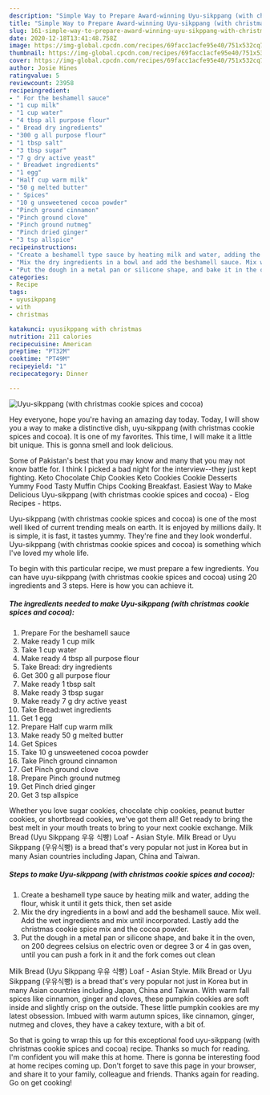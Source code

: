 ```yaml
---
description: "Simple Way to Prepare Award-winning Uyu-sikppang (with christmas cookie spices and cocoa)"
title: "Simple Way to Prepare Award-winning Uyu-sikppang (with christmas cookie spices and cocoa)"
slug: 161-simple-way-to-prepare-award-winning-uyu-sikppang-with-christmas-cookie-spices-and-cocoa
date: 2020-12-18T13:41:48.758Z
image: https://img-global.cpcdn.com/recipes/69facc1acfe95e40/751x532cq70/uyu-sikppang-with-christmas-cookie-spices-and-cocoa-recipe-main-photo.jpg
thumbnail: https://img-global.cpcdn.com/recipes/69facc1acfe95e40/751x532cq70/uyu-sikppang-with-christmas-cookie-spices-and-cocoa-recipe-main-photo.jpg
cover: https://img-global.cpcdn.com/recipes/69facc1acfe95e40/751x532cq70/uyu-sikppang-with-christmas-cookie-spices-and-cocoa-recipe-main-photo.jpg
author: Josie Hines
ratingvalue: 5
reviewcount: 23958
recipeingredient:
- " For the beshamell sauce"
- "1 cup milk"
- "1 cup water"
- "4 tbsp all purpose flour"
- " Bread dry ingredients"
- "300 g all purpose flour"
- "1 tbsp salt"
- "3 tbsp sugar"
- "7 g dry active yeast"
- " Breadwet ingredients"
- "1 egg"
- "Half cup warm milk"
- "50 g melted butter"
- " Spices"
- "10 g unsweetened cocoa powder"
- "Pinch ground cinnamon"
- "Pinch ground clove"
- "Pinch ground nutmeg"
- "Pinch dried ginger"
- "3 tsp allspice"
recipeinstructions:
- "Create a beshamell type sauce by heating milk and water, adding the flour, whisk it until it gets thick, then set aside"
- "Mix the dry ingredients in a bowl and add the beshamell sauce. Mix well. Add the wet ingredients and mix until incorporated. Lastly add the christmas cookie spice mix and the cocoa powder."
- "Put the dough in a metal pan or silicone shape, and bake it in the oven, on 200 degrees celsius on electric oven or degree 3 or 4 in gas oven, until you can push a fork in it and the fork comes out clean"
categories:
- Recipe
tags:
- uyusikppang
- with
- christmas

katakunci: uyusikppang with christmas 
nutrition: 211 calories
recipecuisine: American
preptime: "PT32M"
cooktime: "PT49M"
recipeyield: "1"
recipecategory: Dinner

---
```



![Uyu-sikppang (with christmas cookie spices and cocoa)](https://img-global.cpcdn.com/recipes/69facc1acfe95e40/751x532cq70/uyu-sikppang-with-christmas-cookie-spices-and-cocoa-recipe-main-photo.jpg)

Hey everyone, hope you're having an amazing day today. Today, I will show you a way to make a distinctive dish, uyu-sikppang (with christmas cookie spices and cocoa). It is one of my favorites. This time, I will make it a little bit unique. This is gonna smell and look delicious.

Some of Pakistan&#39;s best that you may know and many that you may not know battle for. I think I picked a bad night for the interview--they just kept fighting. Keto Chocolate Chip Cookies Keto Cookies Cookie Desserts Yummy Food Tasty Muffin Chips Cooking Breakfast. Easiest Way to Make Delicious Uyu-sikppang (with christmas cookie spices and cocoa) - Elog Recipes - https.

Uyu-sikppang (with christmas cookie spices and cocoa) is one of the most well liked of current trending meals on earth. It is enjoyed by millions daily. It is simple, it is fast, it tastes yummy. They're fine and they look wonderful. Uyu-sikppang (with christmas cookie spices and cocoa) is something which I've loved my whole life.


To begin with this particular recipe, we must prepare a few ingredients. You can have uyu-sikppang (with christmas cookie spices and cocoa) using 20 ingredients and 3 steps. Here is how you can achieve it.

<!--inarticleads1-->

##### The ingredients needed to make Uyu-sikppang (with christmas cookie spices and cocoa):

1. Prepare  For the beshamell sauce
1. Make ready 1 cup milk
1. Take 1 cup water
1. Make ready 4 tbsp all purpose flour
1. Take  Bread: dry ingredients
1. Get 300 g all purpose flour
1. Make ready 1 tbsp salt
1. Make ready 3 tbsp sugar
1. Make ready 7 g dry active yeast
1. Take  Bread:wet ingredients
1. Get 1 egg
1. Prepare Half cup warm milk
1. Make ready 50 g melted butter
1. Get  Spices
1. Take 10 g unsweetened cocoa powder
1. Take Pinch ground cinnamon
1. Get Pinch ground clove
1. Prepare Pinch ground nutmeg
1. Get Pinch dried ginger
1. Get 3 tsp allspice


Whether you love sugar cookies, chocolate chip cookies, peanut butter cookies, or shortbread cookies, we&#39;ve got them all! Get ready to bring the best melt in your mouth treats to bring to your next cookie exchange. Milk Bread (Uyu Sikppang 우유 식빵) Loaf - Asian Style. Milk Bread or Uyu Sikppang (우유식빵) is a bread that&#39;s very popular not just in Korea but in many Asian countries including Japan, China and Taiwan. 

<!--inarticleads2-->

##### Steps to make Uyu-sikppang (with christmas cookie spices and cocoa):

1. Create a beshamell type sauce by heating milk and water, adding the flour, whisk it until it gets thick, then set aside
1. Mix the dry ingredients in a bowl and add the beshamell sauce. Mix well. Add the wet ingredients and mix until incorporated. Lastly add the christmas cookie spice mix and the cocoa powder.
1. Put the dough in a metal pan or silicone shape, and bake it in the oven, on 200 degrees celsius on electric oven or degree 3 or 4 in gas oven, until you can push a fork in it and the fork comes out clean


Milk Bread (Uyu Sikppang 우유 식빵) Loaf - Asian Style. Milk Bread or Uyu Sikppang (우유식빵) is a bread that&#39;s very popular not just in Korea but in many Asian countries including Japan, China and Taiwan. With warm fall spices like cinnamon, ginger and cloves, these pumpkin cookies are soft inside and slightly crisp on the outside. These little pumpkin cookies are my latest obsession. Imbued with warm autumn spices, like cinnamon, ginger, nutmeg and cloves, they have a cakey texture, with a bit of. 

So that is going to wrap this up for this exceptional food uyu-sikppang (with christmas cookie spices and cocoa) recipe. Thanks so much for reading. I'm confident you will make this at home. There is gonna be interesting food at home recipes coming up. Don't forget to save this page in your browser, and share it to your family, colleague and friends. Thanks again for reading. Go on get cooking!

